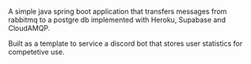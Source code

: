 A simple java spring boot application that transfers messages from rabbitmq to a postgre db implemented with Heroku, Supabase and CloudAMQP.

Built as a template to service a discord bot that stores user statistics for competetive use.
